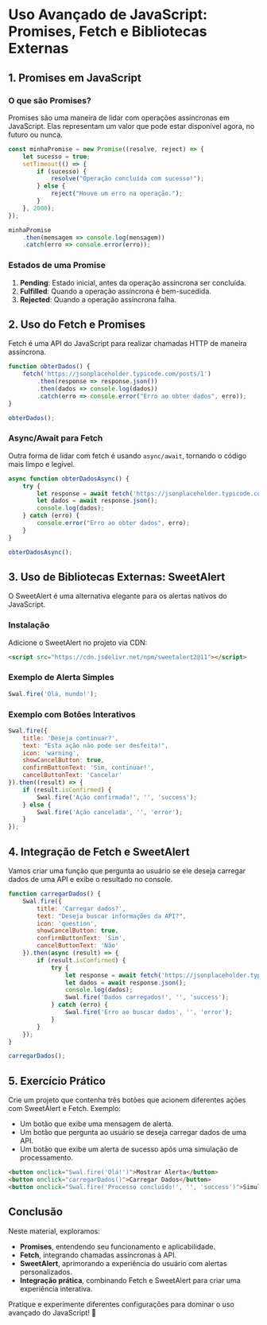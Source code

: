 # Uso Avançado de JavaScript: Promises, Fetch e Bibliotecas Externas

## 1. Promises em JavaScript

### O que são Promises?
Promises são uma maneira de lidar com operações assíncronas em JavaScript. Elas representam um valor que pode estar disponível agora, no futuro ou nunca.

```javascript
const minhaPromise = new Promise((resolve, reject) => {
    let sucesso = true;
    setTimeout(() => {
        if (sucesso) {
            resolve("Operação concluída com sucesso!");
        } else {
            reject("Houve um erro na operação.");
        }
    }, 2000);
});

minhaPromise
    .then(mensagem => console.log(mensagem))
    .catch(erro => console.error(erro));
```

### Estados de uma Promise
1. **Pending**: Estado inicial, antes da operação assíncrona ser concluída.
2. **Fulfilled**: Quando a operação assíncrona é bem-sucedida.
3. **Rejected**: Quando a operação assíncrona falha.

## 2. Uso do Fetch e Promises
Fetch é uma API do JavaScript para realizar chamadas HTTP de maneira assíncrona.

```javascript
function obterDados() {
    fetch('https://jsonplaceholder.typicode.com/posts/1')
        .then(response => response.json())
        .then(dados => console.log(dados))
        .catch(erro => console.error("Erro ao obter dados", erro));
}

obterDados();
```

### Async/Await para Fetch
Outra forma de lidar com fetch é usando `async/await`, tornando o código mais limpo e legível.

```javascript
async function obterDadosAsync() {
    try {
        let response = await fetch('https://jsonplaceholder.typicode.com/posts/1');
        let dados = await response.json();
        console.log(dados);
    } catch (erro) {
        console.error("Erro ao obter dados", erro);
    }
}

obterDadosAsync();
```

## 3. Uso de Bibliotecas Externas: SweetAlert
O SweetAlert é uma alternativa elegante para os alertas nativos do JavaScript.

### Instalação
Adicione o SweetAlert no projeto via CDN:
```html
<script src="https://cdn.jsdelivr.net/npm/sweetalert2@11"></script>
```

### Exemplo de Alerta Simples
```javascript
Swal.fire('Olá, mundo!');
```

### Exemplo com Botões Interativos

```javascript
Swal.fire({
    title: 'Deseja continuar?',
    text: "Esta ação não pode ser desfeita!",
    icon: 'warning',
    showCancelButton: true,
    confirmButtonText: 'Sim, continuar!',
    cancelButtonText: 'Cancelar'
}).then((result) => {
    if (result.isConfirmed) {
        Swal.fire('Ação confirmada!', '', 'success');
    } else {
        Swal.fire('Ação cancelada', '', 'error');
    }
});
```

## 4. Integração de Fetch e SweetAlert
Vamos criar uma função que pergunta ao usuário se ele deseja carregar dados de uma API e exibe o resultado no console.

```javascript
function carregarDados() {
    Swal.fire({
        title: 'Carregar dados?',
        text: "Deseja buscar informações da API?",
        icon: 'question',
        showCancelButton: true,
        confirmButtonText: 'Sim',
        cancelButtonText: 'Não'
    }).then(async (result) => {
        if (result.isConfirmed) {
            try {
                let response = await fetch('https://jsonplaceholder.typicode.com/users/1');
                let dados = await response.json();
                console.log(dados);
                Swal.fire('Dados carregados!', '', 'success');
            } catch (erro) {
                Swal.fire('Erro ao buscar dados', '', 'error');
            }
        }
    });
}

carregarDados();
```

## 5. Exercício Prático
Crie um projeto que contenha três botões que acionem diferentes ações com SweetAlert e Fetch. Exemplo:
- Um botão que exibe uma mensagem de alerta.
- Um botão que pergunta ao usuário se deseja carregar dados de uma API.
- Um botão que exibe um alerta de sucesso após uma simulação de processamento.

```html
<button onclick="Swal.fire('Olá!')">Mostrar Alerta</button>
<button onclick="carregarDados()">Carregar Dados</button>
<button onclick="Swal.fire('Processo concluído!', '', 'success')">Simular Processamento</button>
```


## Conclusão
Neste material, exploramos:
- **Promises**, entendendo seu funcionamento e aplicabilidade.
- **Fetch**, integrando chamadas assíncronas à API.
- **SweetAlert**, aprimorando a experiência do usuário com alertas personalizados.
- **Integração prática**, combinando Fetch e SweetAlert para criar uma experiência interativa.

Pratique e experimente diferentes configurações para dominar o uso avançado do JavaScript! 🚀
